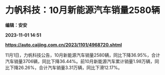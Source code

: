 # 力帆科技：10月新能源汽车销量2580辆
**编辑：安安**

**2023-11-01 14:51**

**https://auto.caijing.com.cn/2023/1101/4968720.shtml**

11月1日，力帆科技公告，10月新能源汽车销量2580辆，同比下降36.95%，合计汽车销量3706辆，同比下降36.44%。前10月新能源汽车累计销量1.98万辆，同比下降26.26%，合计汽车销量3.31万辆，同比下滑12.17%。